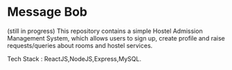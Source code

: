 # Message Bob
(still in progress)
This repository contains a simple Hostel Admission Management System, which allows users to sign up, create profile and raise requests/queries about rooms and hostel services.

Tech Stack : ReactJS,NodeJS,Express,MySQL.

